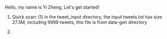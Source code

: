 Hello, my name is Yi Zheng, Let's get started!

1. Quick scan:
(1) in the tweet_input directory, the input tweets.txt has size 27.3M, including 9999 tweets, this file is from data-gen directory

2. 
